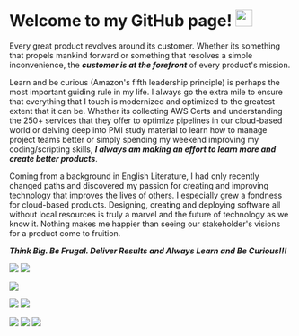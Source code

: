 # Welcome to my GitHub page! <img src="https://raw.githubusercontent.com/MartinHeinz/MartinHeinz/master/wave.gif" width="30px">
Every great product revolves around its customer. Whether its something that propels mankind forward or something that resolves a simple inconvenience, the ***customer is at the forefront*** of every product's mission.

Learn and be curious (Amazon's fifth leadership principle) is perhaps the most important guiding rule in my life. I always go the extra mile to ensure that everything that I touch is modernized and optimized to the greatest extent that it can be. Whether its collecting AWS Certs and understanding the 250+ services that they offer to optimize pipelines in our cloud-based world or delving deep into PMI study material to learn how to manage project teams better or simply spending my weekend improving my coding/scripting skills, ***I always am making an effort to learn more and create better products***.

Coming from a background in English Literature, I had only recently changed paths and discovered my passion for creating and improving technology that improves the lives of others. I especially grew a fondness for cloud-based products. Designing, creating and deploying software all without local resources is truly a marvel and the future of technology as we know it. Nothing makes me happier than seeing our stakeholder's visions for a product come to fruition.

***Think Big. Be Frugal. Deliver Results and Always Learn and Be Curious!!!***

![](https://img.shields.io/badge/OS-Windows-informational?style=flat&logo=windows&logoColor=white&color=2bbc8a)
![](https://img.shields.io/badge/OS-Linux-informational?style=flat&logo=linux&logoColor=white&color=2bbc8a)

![](https://img.shields.io/badge/Editor-VS_Code-informational?style=flat&logo=visual-studio-code&logoColor=white&color=007ACC)

![](https://img.shields.io/badge/Code-Python-informational?style=flat&logo=python&logoColor=white&color=2bbc8a)
![](https://img.shields.io/badge/Code-Java-informational?style=flat&logo=java&logoColor=white&color=2bbc8a)


![](https://img.shields.io/badge/Tools-Amazon_AWS-informational?style=flat&logo=amazonaws&logoColor=white&color=007ACC)
![](https://img.shields.io/badge/Tools-MySQL-informational?style=flat&logo=mysql&logoColor=white&color=007ACC)
![](https://img.shields.io/badge/Tools-Docker-informational?style=flat&logo=docker&logoColor=white&color=007ACC)
